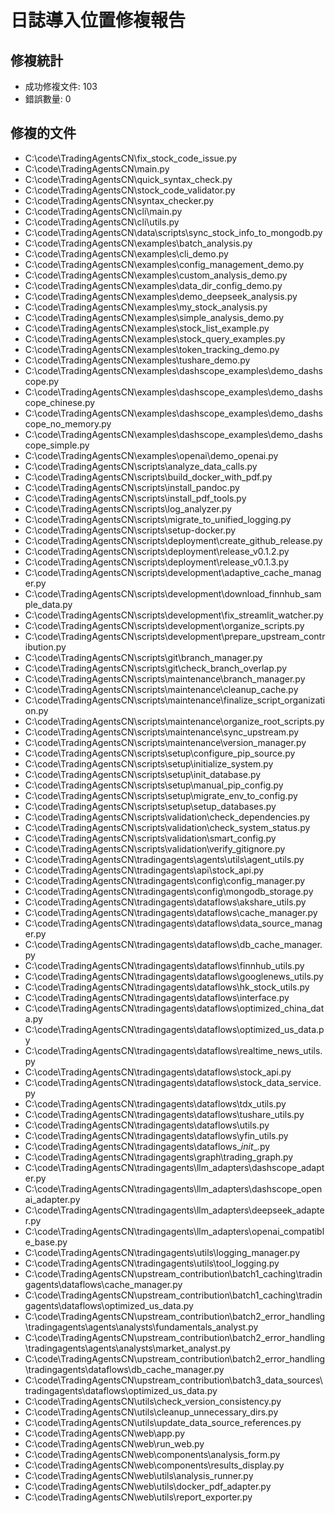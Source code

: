 
# 日誌導入位置修複報告

## 修複統計
- 成功修複文件: 103
- 錯誤數量: 0

## 修複的文件
- C:\code\TradingAgentsCN\fix_stock_code_issue.py
- C:\code\TradingAgentsCN\main.py
- C:\code\TradingAgentsCN\quick_syntax_check.py
- C:\code\TradingAgentsCN\stock_code_validator.py
- C:\code\TradingAgentsCN\syntax_checker.py
- C:\code\TradingAgentsCN\cli\main.py
- C:\code\TradingAgentsCN\cli\utils.py
- C:\code\TradingAgentsCN\data\scripts\sync_stock_info_to_mongodb.py
- C:\code\TradingAgentsCN\examples\batch_analysis.py
- C:\code\TradingAgentsCN\examples\cli_demo.py
- C:\code\TradingAgentsCN\examples\config_management_demo.py
- C:\code\TradingAgentsCN\examples\custom_analysis_demo.py
- C:\code\TradingAgentsCN\examples\data_dir_config_demo.py
- C:\code\TradingAgentsCN\examples\demo_deepseek_analysis.py
- C:\code\TradingAgentsCN\examples\my_stock_analysis.py
- C:\code\TradingAgentsCN\examples\simple_analysis_demo.py
- C:\code\TradingAgentsCN\examples\stock_list_example.py
- C:\code\TradingAgentsCN\examples\stock_query_examples.py
- C:\code\TradingAgentsCN\examples\token_tracking_demo.py
- C:\code\TradingAgentsCN\examples\tushare_demo.py
- C:\code\TradingAgentsCN\examples\dashscope_examples\demo_dashscope.py
- C:\code\TradingAgentsCN\examples\dashscope_examples\demo_dashscope_chinese.py
- C:\code\TradingAgentsCN\examples\dashscope_examples\demo_dashscope_no_memory.py
- C:\code\TradingAgentsCN\examples\dashscope_examples\demo_dashscope_simple.py
- C:\code\TradingAgentsCN\examples\openai\demo_openai.py
- C:\code\TradingAgentsCN\scripts\analyze_data_calls.py
- C:\code\TradingAgentsCN\scripts\build_docker_with_pdf.py
- C:\code\TradingAgentsCN\scripts\install_pandoc.py
- C:\code\TradingAgentsCN\scripts\install_pdf_tools.py
- C:\code\TradingAgentsCN\scripts\log_analyzer.py
- C:\code\TradingAgentsCN\scripts\migrate_to_unified_logging.py
- C:\code\TradingAgentsCN\scripts\setup-docker.py
- C:\code\TradingAgentsCN\scripts\deployment\create_github_release.py
- C:\code\TradingAgentsCN\scripts\deployment\release_v0.1.2.py
- C:\code\TradingAgentsCN\scripts\deployment\release_v0.1.3.py
- C:\code\TradingAgentsCN\scripts\development\adaptive_cache_manager.py
- C:\code\TradingAgentsCN\scripts\development\download_finnhub_sample_data.py
- C:\code\TradingAgentsCN\scripts\development\fix_streamlit_watcher.py
- C:\code\TradingAgentsCN\scripts\development\organize_scripts.py
- C:\code\TradingAgentsCN\scripts\development\prepare_upstream_contribution.py
- C:\code\TradingAgentsCN\scripts\git\branch_manager.py
- C:\code\TradingAgentsCN\scripts\git\check_branch_overlap.py
- C:\code\TradingAgentsCN\scripts\maintenance\branch_manager.py
- C:\code\TradingAgentsCN\scripts\maintenance\cleanup_cache.py
- C:\code\TradingAgentsCN\scripts\maintenance\finalize_script_organization.py
- C:\code\TradingAgentsCN\scripts\maintenance\organize_root_scripts.py
- C:\code\TradingAgentsCN\scripts\maintenance\sync_upstream.py
- C:\code\TradingAgentsCN\scripts\maintenance\version_manager.py
- C:\code\TradingAgentsCN\scripts\setup\configure_pip_source.py
- C:\code\TradingAgentsCN\scripts\setup\initialize_system.py
- C:\code\TradingAgentsCN\scripts\setup\init_database.py
- C:\code\TradingAgentsCN\scripts\setup\manual_pip_config.py
- C:\code\TradingAgentsCN\scripts\setup\migrate_env_to_config.py
- C:\code\TradingAgentsCN\scripts\setup\setup_databases.py
- C:\code\TradingAgentsCN\scripts\validation\check_dependencies.py
- C:\code\TradingAgentsCN\scripts\validation\check_system_status.py
- C:\code\TradingAgentsCN\scripts\validation\smart_config.py
- C:\code\TradingAgentsCN\scripts\validation\verify_gitignore.py
- C:\code\TradingAgentsCN\tradingagents\agents\utils\agent_utils.py
- C:\code\TradingAgentsCN\tradingagents\api\stock_api.py
- C:\code\TradingAgentsCN\tradingagents\config\config_manager.py
- C:\code\TradingAgentsCN\tradingagents\config\mongodb_storage.py
- C:\code\TradingAgentsCN\tradingagents\dataflows\akshare_utils.py
- C:\code\TradingAgentsCN\tradingagents\dataflows\cache_manager.py
- C:\code\TradingAgentsCN\tradingagents\dataflows\data_source_manager.py
- C:\code\TradingAgentsCN\tradingagents\dataflows\db_cache_manager.py
- C:\code\TradingAgentsCN\tradingagents\dataflows\finnhub_utils.py
- C:\code\TradingAgentsCN\tradingagents\dataflows\googlenews_utils.py
- C:\code\TradingAgentsCN\tradingagents\dataflows\hk_stock_utils.py
- C:\code\TradingAgentsCN\tradingagents\dataflows\interface.py
- C:\code\TradingAgentsCN\tradingagents\dataflows\optimized_china_data.py
- C:\code\TradingAgentsCN\tradingagents\dataflows\optimized_us_data.py
- C:\code\TradingAgentsCN\tradingagents\dataflows\realtime_news_utils.py
- C:\code\TradingAgentsCN\tradingagents\dataflows\stock_api.py
- C:\code\TradingAgentsCN\tradingagents\dataflows\stock_data_service.py
- C:\code\TradingAgentsCN\tradingagents\dataflows\tdx_utils.py
- C:\code\TradingAgentsCN\tradingagents\dataflows\tushare_utils.py
- C:\code\TradingAgentsCN\tradingagents\dataflows\utils.py
- C:\code\TradingAgentsCN\tradingagents\dataflows\yfin_utils.py
- C:\code\TradingAgentsCN\tradingagents\dataflows\__init__.py
- C:\code\TradingAgentsCN\tradingagents\graph\trading_graph.py
- C:\code\TradingAgentsCN\tradingagents\llm_adapters\dashscope_adapter.py
- C:\code\TradingAgentsCN\tradingagents\llm_adapters\dashscope_openai_adapter.py
- C:\code\TradingAgentsCN\tradingagents\llm_adapters\deepseek_adapter.py
- C:\code\TradingAgentsCN\tradingagents\llm_adapters\openai_compatible_base.py
- C:\code\TradingAgentsCN\tradingagents\utils\logging_manager.py
- C:\code\TradingAgentsCN\tradingagents\utils\tool_logging.py
- C:\code\TradingAgentsCN\upstream_contribution\batch1_caching\tradingagents\dataflows\cache_manager.py
- C:\code\TradingAgentsCN\upstream_contribution\batch1_caching\tradingagents\dataflows\optimized_us_data.py
- C:\code\TradingAgentsCN\upstream_contribution\batch2_error_handling\tradingagents\agents\analysts\fundamentals_analyst.py
- C:\code\TradingAgentsCN\upstream_contribution\batch2_error_handling\tradingagents\agents\analysts\market_analyst.py
- C:\code\TradingAgentsCN\upstream_contribution\batch2_error_handling\tradingagents\dataflows\db_cache_manager.py
- C:\code\TradingAgentsCN\upstream_contribution\batch3_data_sources\tradingagents\dataflows\optimized_us_data.py
- C:\code\TradingAgentsCN\utils\check_version_consistency.py
- C:\code\TradingAgentsCN\utils\cleanup_unnecessary_dirs.py
- C:\code\TradingAgentsCN\utils\update_data_source_references.py
- C:\code\TradingAgentsCN\web\app.py
- C:\code\TradingAgentsCN\web\run_web.py
- C:\code\TradingAgentsCN\web\components\analysis_form.py
- C:\code\TradingAgentsCN\web\components\results_display.py
- C:\code\TradingAgentsCN\web\utils\analysis_runner.py
- C:\code\TradingAgentsCN\web\utils\docker_pdf_adapter.py
- C:\code\TradingAgentsCN\web\utils\report_exporter.py
